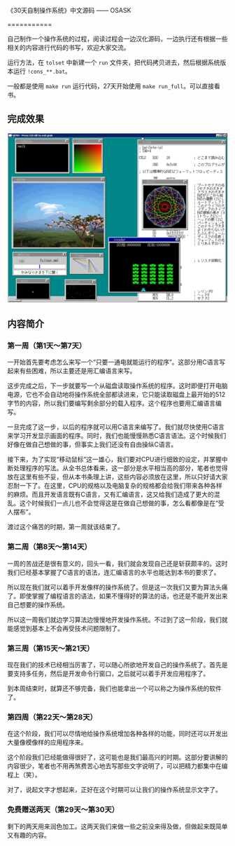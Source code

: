 《30天自制操作系统》中文源码 —— OSASK

===========

自己制作一个操作系统的过程，阅读过程会一边汉化源码，一边执行还有根据一些相关的内容进行代码的书写，欢迎大家交流。

运行方法，在 `tolset` 中新建一个 `run` 文件夹，把代码拷贝进去，然后根据系统版本运行 `!cons_**.bat`。

一般都是使用 `make run` 运行代码，27天开始使用 `make run_full`。可以直接看书。

## 完成效果

![Screen](Screen.png)

## 内容简介

### 第一周（第1天～第7天）

一开始首先要考虑怎么来写一个“只要一通电就能运行的程序”。这部分用C语言写起来有些困难，所以主要还是用汇编语言来写。

这步完成之后，下一步就要写一个从磁盘读取操作系统的程序。这时即便打开电脑电源，它也不会自动地将操作系统全部都读进来，它只能读取磁盘上最开始的512字节的内容，所以我们要编写剩余部分的载入程序。这个程序也要用汇编语言编写。

一旦完成了这一步，以后的程序就可以用C语言来编写了。我们就尽快使用C语言来学习开发显示画面的程序。同时，我们也能慢慢熟悉C语言语法。这个时候我们好像在做自己想做的事，但事实上我们还没有自由操纵C语言。

接下来，为了实现“移动鼠标”这一雄心，我们要对CPU进行细致的设定，并掌握中断处理程序的写法。从全书总体看来，这一部分是水平相当高的部分，笔者也觉得放在这里有些不妥，但从本书条理上讲，这些内容必须放在这里，所以只好请大家忍耐一下了。在这里，CPU的规格以及电脑复杂的规格都会给我们带来各种各样的麻烦。而且开发语言既有C语言，又有汇编语言，这又给我们造成了更大的混乱。这个时候我们一点儿也不会觉得这是在做自己想做的事，怎么看都像是在“受人摆布”。

渡过这个痛苦的时期，第一周就该结束了。

### 第二周（第8天～第14天）

一周的苦战还是很有意义的，回头一看，我们就会发现自己还是斩获颇丰的。这时我们已经基本掌握了C语言的语法，连汇编语言的水平也能达到本书的要求了。

所以现在我们就可以着手开发像样的操作系统了。但是这一次我们又要为算法头痛了。即使掌握了编程语言的语法，如果不懂得好的算法的话，也还是不能开发出来自己想要的操作系统。

所以这一周我们就边学习算法边慢慢地开发操作系统。不过到了这一阶段，我们就能感觉到基本上不会再受技术问题限制了。

### 第三周（第15天～第21天）

现在我们的技术已经相当厉害了，可以随心所欲地开发自己的操作系统了。首先是要支持多任务，然后是开发命令行窗口，之后就可以着手开发应用程序了。

到本周结束时，就算还不够完备，我们也能拿出一个可以称之为操作系统的软件了。

### 第四周（第22天～第28天）

在这个阶段，我们可以尽情地给操作系统增加各种各样的功能，同时还可以开发出大量像模像样的应用程序来。

这个阶段我们已经能做得很好了，这可能也是我们最高兴的时期。这部分要讲解的内容很少，笔者也不用再煞费苦心地去写那些文字说明了，可以把精力都集中在编程上（笑）。

对了，说起文字才想起来，正好在这个时期可以让我们的操作系统显示文字了。

### 免费赠送两天（第29天～第30天）

剩下的两天用来润色加工。这两天我们来做一些之前没来得及做，但做起来既简单又有趣的内容。

